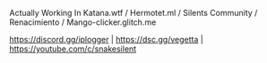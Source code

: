 Actually Working In Katana.wtf / Hermotet.ml / Silents Community / Renacimiento / Mango-clicker.glitch.me

https://discord.gg/iplogger | https://dsc.gg/vegetta | https://youtube.com/c/snakesilent
<!---
sannotsnakesilent/sannotsnakesilent is a ✨ special ✨ repository because its `README.md` (this file) appears on your GitHub profile.
You can click the Preview link to take a look at your changes.
--->

